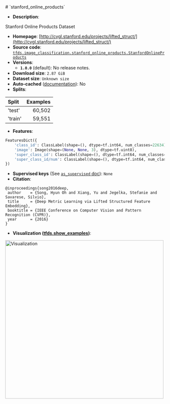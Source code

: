 <div itemscope itemtype="http://schema.org/Dataset">
  <div itemscope itemprop="includedInDataCatalog" itemtype="http://schema.org/DataCatalog">
    <meta itemprop="name" content="TensorFlow Datasets" />
  </div>
  <meta itemprop="name" content="stanford_online_products" />
  <meta itemprop="description" content="Stanford Online Products Dataset&#10;&#10;To use this dataset:&#10;&#10;```python&#10;import tensorflow_datasets as tfds&#10;&#10;ds = tfds.load(&#x27;stanford_online_products&#x27;, split=&#x27;train&#x27;)&#10;for ex in ds.take(4):&#10;  print(ex)&#10;```&#10;&#10;See [the guide](https://www.tensorflow.org/datasets/overview) for more&#10;informations on [tensorflow_datasets](https://www.tensorflow.org/datasets).&#10;&#10;" />
  <meta itemprop="url" content="https://www.tensorflow.org/datasets/catalog/stanford_online_products" />
  <meta itemprop="sameAs" content="http://cvgl.stanford.edu/projects/lifted_struct/" />
  <meta itemprop="citation" content="@inproceedings{song2016deep,&#10; author    = {Song, Hyun Oh and Xiang, Yu and Jegelka, Stefanie and Savarese, Silvio},&#10; title     = {Deep Metric Learning via Lifted Structured Feature Embedding},&#10; booktitle = {IEEE Conference on Computer Vision and Pattern Recognition (CVPR)},&#10; year      = {2016}&#10;}" />
</div>
# `stanford_online_products`

*   **Description**:

Stanford Online Products Dataset

*   **Homepage**:
    [http://cvgl.stanford.edu/projects/lifted_struct/](http://cvgl.stanford.edu/projects/lifted_struct/)
*   **Source code**:
    [`tfds.image_classification.stanford_online_products.StanfordOnlineProducts`](https://github.com/tensorflow/datasets/tree/master/tensorflow_datasets/image_classification/stanford_online_products.py)
*   **Versions**:
    *   **`1.0.0`** (default): No release notes.
*   **Download size**: `2.87 GiB`
*   **Dataset size**: `Unknown size`
*   **Auto-cached**
    ([documentation](https://www.tensorflow.org/datasets/performances#auto-caching)):
    No
*   **Splits**:

Split   | Examples
:------ | -------:
'test'  | 60,502
'train' | 59,551

*   **Features**:

```python
FeaturesDict({
    'class_id': ClassLabel(shape=(), dtype=tf.int64, num_classes=22634),
    'image': Image(shape=(None, None, 3), dtype=tf.uint8),
    'super_class_id': ClassLabel(shape=(), dtype=tf.int64, num_classes=12),
    'super_class_id/num': ClassLabel(shape=(), dtype=tf.int64, num_classes=12),
})
```
*   **Supervised keys** (See
    [`as_supervised` doc](https://www.tensorflow.org/datasets/api_docs/python/tfds/load#args)):
    `None`
*   **Citation**:

```
@inproceedings{song2016deep,
 author    = {Song, Hyun Oh and Xiang, Yu and Jegelka, Stefanie and Savarese, Silvio},
 title     = {Deep Metric Learning via Lifted Structured Feature Embedding},
 booktitle = {IEEE Conference on Computer Vision and Pattern Recognition (CVPR)},
 year      = {2016}
}
```

*   **Visualization
    ([tfds.show_examples](https://www.tensorflow.org/datasets/api_docs/python/tfds/visualization/show_examples))**:

<img src="https://storage.googleapis.com/tfds-data/visualization/stanford_online_products-1.0.0.png" alt="Visualization" width="500px">
